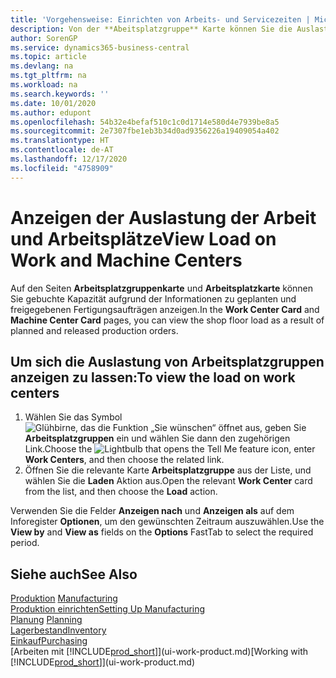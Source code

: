 ```yaml
---
title: 'Vorgehensweise: Einrichten von Arbeits- und Servicezeiten | Microsoft Docs'
description: Von der **Abeitsplatzgruppe** Karte können Sie die Auslastung der Arbeitsplatzgruppen aufgrund der freigegebenen Fertigungsaufträgen anzeigen.
author: SorenGP
ms.service: dynamics365-business-central
ms.topic: article
ms.devlang: na
ms.tgt_pltfrm: na
ms.workload: na
ms.search.keywords: ''
ms.date: 10/01/2020
ms.author: edupont
ms.openlocfilehash: 54b32e4befaf510c1c0d1714e580d4e7939be8a5
ms.sourcegitcommit: 2e7307fbe1eb3b34d0ad9356226a19409054a402
ms.translationtype: HT
ms.contentlocale: de-AT
ms.lasthandoff: 12/17/2020
ms.locfileid: "4758909"
---
```

# <a name="view-load-on-work-and-machine-centers"></a><span data-ttu-id="4d178-103">Anzeigen der Auslastung der Arbeit und Arbeitsplätze</span><span class="sxs-lookup"><span data-stu-id="4d178-103">View Load on Work and Machine Centers</span></span>
<span data-ttu-id="4d178-104">Auf den Seiten **Arbeitsplatzgruppenkarte** und **Arbeitsplatzkarte** können Sie gebuchte Kapazität aufgrund der Informationen zu geplanten und freigegebenen Fertigungsaufträgen anzeigen.</span><span class="sxs-lookup"><span data-stu-id="4d178-104">In the **Work Center Card** and **Machine Center Card** pages, you can view the shop floor load as a result of planned and released production orders.</span></span>    

## <a name="to-view-the-load-on-work-centers"></a><span data-ttu-id="4d178-105">Um sich die Auslastung von Arbeitsplatzgruppen anzeigen zu lassen:</span><span class="sxs-lookup"><span data-stu-id="4d178-105">To view the load on work centers</span></span>  
1.  <span data-ttu-id="4d178-106">Wählen Sie das Symbol ![Glühbirne, das die Funktion „Sie wünschen“ öffnet](media/ui-search/search_small.png "Tell Me-Funktion") aus, geben Sie **Arbeitsplatzgruppen** ein und wählen Sie dann den zugehörigen Link.</span><span class="sxs-lookup"><span data-stu-id="4d178-106">Choose the ![Lightbulb that opens the Tell Me feature](media/ui-search/search_small.png "Tell me what you want to do") icon, enter **Work Centers**, and then choose the related link.</span></span>  
2.  <span data-ttu-id="4d178-107">Öffnen Sie die relevante Karte **Arbeitsplatzgruppe** aus der Liste, und wählen Sie die **Laden** Aktion aus.</span><span class="sxs-lookup"><span data-stu-id="4d178-107">Open the relevant **Work Center** card from the list, and then choose the **Load** action.</span></span>  

<span data-ttu-id="4d178-108">Verwenden Sie die Felder **Anzeigen nach** und **Anzeigen als** auf dem Inforegister **Optionen**, um den gewünschten Zeitraum auszuwählen.</span><span class="sxs-lookup"><span data-stu-id="4d178-108">Use the **View by** and **View as** fields on the **Options** FastTab to select the required period.</span></span>  

## <a name="see-also"></a><span data-ttu-id="4d178-109">Siehe auch</span><span class="sxs-lookup"><span data-stu-id="4d178-109">See Also</span></span>  
<span data-ttu-id="4d178-110">[Produktion](production-manage-manufacturing.md)  </span><span class="sxs-lookup"><span data-stu-id="4d178-110">[Manufacturing](production-manage-manufacturing.md)  </span></span>  
[<span data-ttu-id="4d178-111">Produktion einrichten</span><span class="sxs-lookup"><span data-stu-id="4d178-111">Setting Up Manufacturing</span></span>](production-configure-production-processes.md)  
<span data-ttu-id="4d178-112">[Planung](production-planning.md)    </span><span class="sxs-lookup"><span data-stu-id="4d178-112">[Planning](production-planning.md)    </span></span>  
[<span data-ttu-id="4d178-113">Lagerbestand</span><span class="sxs-lookup"><span data-stu-id="4d178-113">Inventory</span></span>](inventory-manage-inventory.md)  
[<span data-ttu-id="4d178-114">Einkauf</span><span class="sxs-lookup"><span data-stu-id="4d178-114">Purchasing</span></span>](purchasing-manage-purchasing.md)  
<span data-ttu-id="4d178-115">[Arbeiten mit [!INCLUDE[prod_short](includes/prod_short.md)]](ui-work-product.md)</span><span class="sxs-lookup"><span data-stu-id="4d178-115">[Working with [!INCLUDE[prod_short](includes/prod_short.md)]](ui-work-product.md)</span></span>

